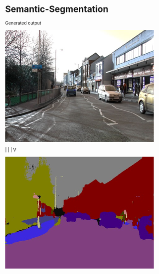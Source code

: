 # Semantic-Segmentation

Generated output

![alt tag](https://github.com/rs3603/Semantic-Segmentation/blob/master/input.jpg) 

 |
 |
 |
 V

![alt tag](https://github.com/rs3603/Semantic-Segmentation/blob/master/output.jpg)
